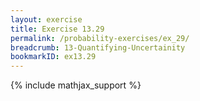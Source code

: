 ```yaml
---
layout: exercise
title: Exercise 13.29
permalink: /probability-exercises/ex_29/
breadcrumb: 13-Quantifying-Uncertainity
bookmarkID: ex13.29
---
```


{% include mathjax_support %}
